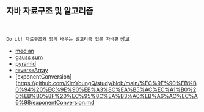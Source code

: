 자바 자료구조 및 알고리즘
---

<br/>

`Do it! 자료구조와 함께 배우는 알고리즘 입문 자바편` 참고 

* [median](https://github.com/KimYoungQ/study/blob/main/%EC%9E%90%EB%B0%94%20%EC%9E%90%EB%A3%8C%EA%B5%AC%EC%A1%B0%20%EB%B0%8F%20%EC%95%8C%EA%B3%A0%EB%A6%AC%EC%A6%98/median.md)
* [gauss sum](https://github.com/KimYoungQ/study/blob/main/%EC%9E%90%EB%B0%94%20%EC%9E%90%EB%A3%8C%EA%B5%AC%EC%A1%B0%20%EB%B0%8F%20%EC%95%8C%EA%B3%A0%EB%A6%AC%EC%A6%98/gauss%20sum.md)
* [pyramid](https://github.com/KimYoungQ/study/blob/main/%EC%9E%90%EB%B0%94%20%EC%9E%90%EB%A3%8C%EA%B5%AC%EC%A1%B0%20%EB%B0%8F%20%EC%95%8C%EA%B3%A0%EB%A6%AC%EC%A6%98/pyramid.md)
* [reverseArray](https://github.com/KimYoungQ/study/blob/main/%EC%9E%90%EB%B0%94%20%EC%9E%90%EB%A3%8C%EA%B5%AC%EC%A1%B0%20%EB%B0%8F%20%EC%95%8C%EA%B3%A0%EB%A6%AC%EC%A6%98/reverseArray.md)
* [exponentConversion](https://github.com/KimYoungQ/study/blob/main/%EC%9E%90%EB%B0%94%20%EC%9E%90%EB%A3%8C%EA%B5%AC%EC%A1%B0%20%EB%B0%8F%20%EC%95%8C%EA%B3%A0%EB%A6%AC%EC%A6%98/exponentConversion.md
